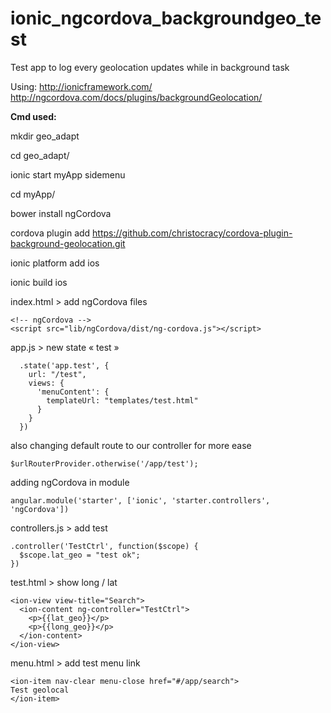 # ionic_ngcordova_backgroundgeo_test

Test app to log every geolocation updates while in background task

Using:
http://ionicframework.com/
http://ngcordova.com/docs/plugins/backgroundGeolocation/

<b>Cmd used:</b>

mkdir geo_adapt

cd geo_adapt/

ionic start myApp sidemenu

cd myApp/

bower install ngCordova

cordova plugin add https://github.com/christocracy/cordova-plugin-background-geolocation.git

ionic platform add ios

ionic build ios


index.html > add ngCordova files
```
<!-- ngCordova -->
<script src="lib/ngCordova/dist/ng-cordova.js"></script>
```

app.js > new state « test »
```
  .state('app.test', {
    url: "/test",
    views: {
      'menuContent': {
        templateUrl: "templates/test.html"
      }
    }
  })
```

also changing default route to our controller for more ease
```
$urlRouterProvider.otherwise('/app/test');
```

adding ngCordova in module
```
angular.module('starter', ['ionic', 'starter.controllers', 'ngCordova'])
```

controllers.js > add test
```
.controller('TestCtrl', function($scope) {
  $scope.lat_geo = "test ok";
})
```

test.html > show long / lat
```
<ion-view view-title="Search">
  <ion-content ng-controller="TestCtrl">
    <p>{{lat_geo}}</p>
    <p>{{long_geo}}</p>
  </ion-content>
</ion-view>
```

menu.html > add test menu link
```
<ion-item nav-clear menu-close href="#/app/search">
Test geolocal
</ion-item>
```
